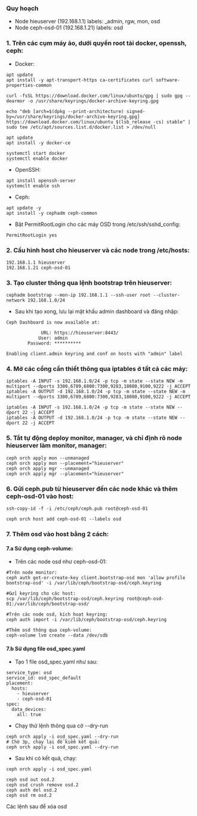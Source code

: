 ### Quy hoạch
+ Node hieuserver (192.168.1.1) labels: _admin, rgw, mon, osd
+ Node ceph-osd-01 (192.168.1.21) labels: osd

### 1. Trên các cụm máy ảo, dưới quyền root tải docker, openssh, ceph:
- Docker:
```
apt update
apt install -y apt-transport-https ca-certificates curl software-properties-common

curl -fsSL https://download.docker.com/linux/ubuntu/gpg | sudo gpg --dearmor -o /usr/share/keyrings/docker-archive-keyring.gpg

echo "deb [arch=$(dpkg --print-architecture) signed-by=/usr/share/keyrings/docker-archive-keyring.gpg] https://download.docker.com/linux/ubuntu $(lsb_release -cs) stable" | sudo tee /etc/apt/sources.list.d/docker.list > /dev/null

apt update
apt install -y docker-ce

systemctl start docker
systemctl enable docker
```

- OpenSSH:

```
apt install openssh-server
systemclt enable ssh
```

- Ceph:
```
apt update -y
apt install -y cephadm ceph-common
```
- Bật PermitRootLogin cho các máy OSD trong /etc/ssh/sshd_config:
```
PermitRootLogin yes
```

### 2. Cấu hình host cho hieuserver và các node trong /etc/hosts:
```
192.168.1.1 hieuserver
192.168.1.21 ceph-osd-01
```
 
### 3. Tạo cluster thông qua lệnh bootstrap trên hieuserver:

```
cephadm bootstrap --mon-ip 192.168.1.1 --ssh-user root --cluster-network 192.168.1.0/24
```
- Sau khi tạo xong, lưu lại mật khẩu admin dashboard và đăng nhập:

```
Ceph Dashboard is now available at:

             URL: https://hieuserver:8443/
            User: admin
        Password: **********

Enabling client.admin keyring and conf on hosts with "admin" label
```

### 4. Mở các cổng cần thiết thông qua iptables ở tất cả các máy:
```
iptables -A INPUT -s 192.168.1.0/24 -p tcp -m state --state NEW -m multiport --dports 3300,6789,6800:7300,9283,18080,9100,9222 -j ACCEPT
iptables -A OUTPUT -d 192.168.1.0/24 -p tcp -m state --state NEW -m multiport --dports 3300,6789,6800:7300,9283,18080,9100,9222 -j ACCEPT

iptables -A INPUT -s 192.168.1.0/24 -p tcp -m state --state NEW --dport 22 -j ACCEPT
iptables -A OUTPUT -d 192.168.1.0/24 -p tcp -m state --state NEW --dport 22 -j ACCEPT

```
### 5. Tắt tự động deploy monitor, manager, và chỉ định rõ node hieuserver làm monitor, manager:
```
ceph orch apply mon --unmanaged
ceph orch apply mon --placement="hieuserver"
ceph orch apply mgr --unmanaged
ceph orch apply mgr --placement="hieuserver"
```
### 6. Gửi ceph.pub từ hieuserver đến các node khác và thêm ceph-osd-01 vào host:
```
ssh-copy-id -f -i /etc/ceph/ceph.pub root@ceph-osd-01

ceph orch host add ceph-osd-01 --labels osd
```

### 7. Thêm osd vào host bằng 2 cách:

#### 7.a Sử dụng ceph-volume:

- Trên các node osd như ceph-osd-01:
```
#Trên node monitor:
ceph auth get-or-create-key client.bootstrap-osd mon 'allow profile bootstrap-osd' -i /var/lib/ceph/bootstrap-osd/ceph.keyring

#Gửi keyring cho các host:
scp /var/lib/ceph/bootstrap-osd/ceph.keyring root@ceph-osd-01:/var/lib/ceph/bootstrap-osd/

#Trên các node osd, kích hoạt keyring:
ceph auth import -i /var/lib/ceph/bootstrap-osd/ceph.keyring

#Thêm osd thông qua ceph-volume:
ceph-volume lvm create --data /dev/sdb
```

#### 7.b Sử dụng file osd_spec.yaml
- Tạo 1 file osd_spec.yaml như sau:
```
service_type: osd
service_id: osd_spec_default
placement:
  hosts:
    - hieuserver
    - ceph-osd-01
spec:
  data_devices:
    all: true
```
- Chạy thử lệnh thông qua cờ --dry-run
```
ceph orch apply -i osd_spec.yaml --dry-run
# Chờ 3p, chạy lại để kiểm kết quả:
ceph orch apply -i osd_spec.yaml --dry-run
```
- Sau khi có kết quả, chạy:
```
ceph orch apply -i osd_spec.yaml 
```

```
ceph osd out osd.2
ceph osd crush remove osd.2
ceph auth del osd.2
ceph osd rm osd.2
```
Các lệnh sau để xóa osd
